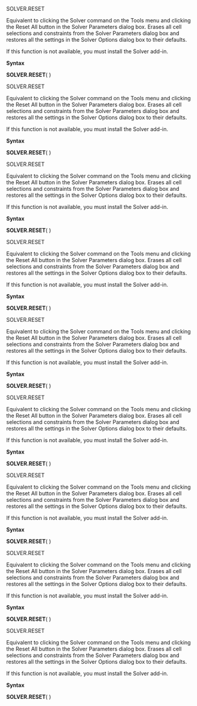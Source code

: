 SOLVER.RESET

Equivalent to clicking the Solver command on the Tools menu and clicking
the Reset All button in the Solver Parameters dialog box. Erases all
cell selections and constraints from the Solver Parameters dialog box
and restores all the settings in the Solver Options dialog box to their
defaults.

If this function is not available, you must install the Solver add-in.

**Syntax**

**SOLVER.RESET**( )


SOLVER.RESET

Equivalent to clicking the Solver command on the Tools menu and clicking
the Reset All button in the Solver Parameters dialog box. Erases all
cell selections and constraints from the Solver Parameters dialog box
and restores all the settings in the Solver Options dialog box to their
defaults.

If this function is not available, you must install the Solver add-in.

**Syntax**

**SOLVER.RESET**( )


SOLVER.RESET

Equivalent to clicking the Solver command on the Tools menu and clicking
the Reset All button in the Solver Parameters dialog box. Erases all
cell selections and constraints from the Solver Parameters dialog box
and restores all the settings in the Solver Options dialog box to their
defaults.

If this function is not available, you must install the Solver add-in.

**Syntax**

**SOLVER.RESET**( )


SOLVER.RESET

Equivalent to clicking the Solver command on the Tools menu and clicking
the Reset All button in the Solver Parameters dialog box. Erases all
cell selections and constraints from the Solver Parameters dialog box
and restores all the settings in the Solver Options dialog box to their
defaults.

If this function is not available, you must install the Solver add-in.

**Syntax**

**SOLVER.RESET**( )


SOLVER.RESET

Equivalent to clicking the Solver command on the Tools menu and clicking
the Reset All button in the Solver Parameters dialog box. Erases all
cell selections and constraints from the Solver Parameters dialog box
and restores all the settings in the Solver Options dialog box to their
defaults.

If this function is not available, you must install the Solver add-in.

**Syntax**

**SOLVER.RESET**( )


SOLVER.RESET

Equivalent to clicking the Solver command on the Tools menu and clicking
the Reset All button in the Solver Parameters dialog box. Erases all
cell selections and constraints from the Solver Parameters dialog box
and restores all the settings in the Solver Options dialog box to their
defaults.

If this function is not available, you must install the Solver add-in.

**Syntax**

**SOLVER.RESET**( )


SOLVER.RESET

Equivalent to clicking the Solver command on the Tools menu and clicking
the Reset All button in the Solver Parameters dialog box. Erases all
cell selections and constraints from the Solver Parameters dialog box
and restores all the settings in the Solver Options dialog box to their
defaults.

If this function is not available, you must install the Solver add-in.

**Syntax**

**SOLVER.RESET**( )


SOLVER.RESET

Equivalent to clicking the Solver command on the Tools menu and clicking
the Reset All button in the Solver Parameters dialog box. Erases all
cell selections and constraints from the Solver Parameters dialog box
and restores all the settings in the Solver Options dialog box to their
defaults.

If this function is not available, you must install the Solver add-in.

**Syntax**

**SOLVER.RESET**( )


SOLVER.RESET

Equivalent to clicking the Solver command on the Tools menu and clicking
the Reset All button in the Solver Parameters dialog box. Erases all
cell selections and constraints from the Solver Parameters dialog box
and restores all the settings in the Solver Options dialog box to their
defaults.

If this function is not available, you must install the Solver add-in.

**Syntax**

**SOLVER.RESET**( )


